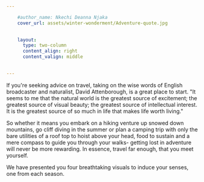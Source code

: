 ```yaml
---

    #author_name: Nkechi Deanna Njaka
    cover_url: assets/winter-wonderment/Adventure-quote.jpg
    

    layout:
      type: two-column
      content_align: right 
      content_valign: middle

        
---
```


If you're seeking advice on travel, taking on the wise words of English broadcaster and naturalist, David Attenborough, is a great place to start.
"It seems to me that the natural world is the greatest source of excitement; the greatest source of visual beauty; the greatest source of intellectual interest. It is the greatest source of so much in life that makes life worth living." 

So whether it means you embark on a hiking venture up snowed down mountains, go cliff diving in the summer or plan a camping trip with  only the bare utilities of a roof top to hoist above your head, food to sustain and a mere compass to guide you through your walks- getting lost in adventure will never be more rewarding. In essence, travel far enough, that you meet yourself. 

We have presented you four breathtaking visuals to induce your senses, one from each season. 




